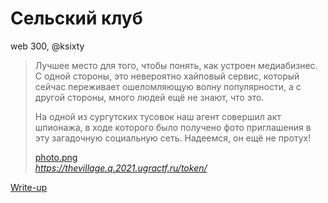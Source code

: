 # Сельский клуб

web 300, @ksixty

> Лучшее место для того, чтобы понять, как устроен медиабизнес. С одной стороны, это невероятно хайповый сервис, который сейчас переживает ошеломляющую волну популярности, а с другой стороны, много людей ещё не знают, что это.
> 
> На одной из сургутских тусовок наш агент совершил акт шпионажа, в ходе которого было получено фото приглашения в эту загадочную социальную сеть. Надеемся, он ещё не протух!
>
> [photo.png](public/photo.png)  
> _https://thevillage.q.2021.ugractf.ru/token/_

[Write-up](WRITEUP.md)
